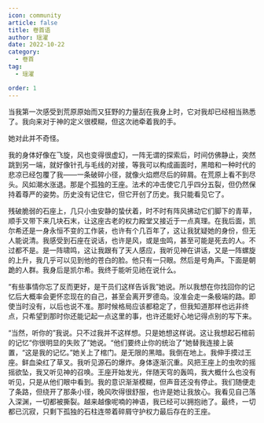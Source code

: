 ```yaml
---
icon: community
article: false
title: 卷首语
author: 瑶濯
date: 2022-10-22
category:
  - 卷首
tag:
  - 瑶濯

order: 1
---
```


当我第一次感受到荒原原始而又狂野的力量刮在我身上时，它对我却已经相当熟悉了。我向来对于神的定义很模糊，但这次祂牵着我的手。

她对此并不奇怪。

我的身体好像在飞旋，风也变得很虚幻，一阵无谓的探索后，时间仿佛静止，突然跳到另一端，就好像针孔与毛线的对接，等我可以构成画面时，黑暗和一种时代的悲凉已经包覆了我——一条破碎小径，就像火焰燃尽后的碎屑。在荒原上看不到尽头。风如潮水涨退。那是个孤独的王座。法术的冲击使它几乎四分五裂，但仍然保持着尊严的姿势。历史没有记住它，但它开创了历史。我只能看见它了。

残破脆弱的石座上，几只小虫安静的蛰伏着，时不时有阵风拂动它们脚下的青草，顺手又带下来几块石末，让这座古老的权力殿堂又接近于一点真理。在我后面，凯尔希还是一身永恒不变的工作装，也许有个几百年了，这让我犹疑她的身份，但无人能说清。我感受到石座在说话，也许是风，或是虫鸣，甚至可能是死去的人。不过都不是。是一阵啸鸣，这让我跟有了天人感应，我听见神在讲话，又是一阵螺旋的上升，我几乎可以见到他的苍白的脸。他只有一只眼。然后是号角声。下面是朝跪的人群。我身后是凯尔希。我终于能听见祂在说什么。

“有些事情你忘了反而更好，是干员们这样告诉我”她说。所以我想在你找回你的记忆后大概率会更怀恋现在的自己，甚至会离开罗德岛。没准会走一条极端的路。即使当时没有，以后也说不准。那时候格局应该都稳定了，但我知道那样也远非终点，只希望到那时你还能记起一点这里的事，也许还能好心地记得点别的写下来。

“当然，听你的”我说。只不过我并不这样想。只是她想这样说。这让我想起石棺前的记忆“你很明显的失败了”她说。“他们要终止你的统治了”她替我连接上装置，“这是我的记忆。”她关上了棺门。是无限的黑暗。我倒在地上。我伸手摸过王座。鲜血染红了草叉。我听见源石的爆炸。身体逐渐沉重。风把王座上的虫吹的摇摇欲坠，我又听见神的召唤。王座开始发光，伴随天穹的轰鸣，我大概什么也没有听见，只是从他们眼中看到。我的意识渐渐模糊，但声音还没有停止。我们随便走了条路，但绕开了那条小径，晚风吹得很舒服，也许是她让我放心。我看见自己落入深渊，一切都被撕裂。越来越像呢喃的神语，我已经可以拥抱祂了。最终，一切都已沉寂，只剩下孤独的石柱连带着碎屑守护权力最后存在的王座。<eod />
